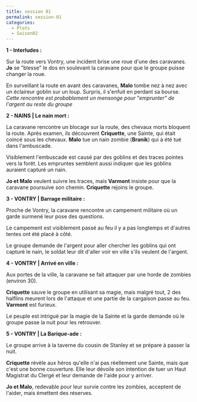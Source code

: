 ```yaml
---
title: session 01
permalink: session-01
categories:
  - Plots
  - Saison02
---
```

**1 - Interludes :** 

Sur la route vers Vontry, une incident brise une roue d'une des caravanes. **Jo** se "blesse" le dos en soulevant la caravane pour que le groupe puisse changer la roue.

En surveillant la route en avant des caravanes, **Malo** tombe nez à nez avec un éclaireur goblin sur un loup. Surpris, il s'enfuit en perdant sa bourse. *Cette rencontre est probablement un mensonge pour "emprunter" de l'argent au reste du groupe*

**2 - NAINS | Le nain mort :**

La caravane rencontre un blocage sur la route, des chevaux morts bloquent la route. Après examen, ils découvrent **Criquette**, une Sainte, qui était coincé sous les chevaux. **Malo** tue un nain zombie (**Branik**) qui à été tué dans l'ambuscade.

Visiblement l'embuscade est causé par des goblins et des traces pointes vers la forêt. Les empruntes semblent aussi indiquer que les goblins auraient capturé un nain.

**Jo et Malo** veulent suivre les traces, mais **Varmont** insiste pour que la caravane poursuive son chemin. **Criquette** rejoins le groupe.

**3 - VONTRY | Barrage militaire :**

Proche de Vontry, la caravane rencontre un campement militaire où un garde surmené leur pose des questions.

Le campement est visiblement passé au feu il y a pas longtemps et d'autres tentes ont été placé à côté.

Le groupe demande de l'argent pour aller chercher les goblins qui ont capturé le nain, le soldat leur dit d'aller voir en ville s'ils veulent de l'argent.

**4 - VONTRY | Arrivé en ville :**

Aux portes de la ville, la caravane se fait attaquer par une horde de zombies (environ 30).

**Criquette** sauve le groupe en utilisant sa magie, mais malgré tout, 2 des halflins meurent lors de l'attaque et une partie de la cargaison passe au feu. **Varmont** est furieux.

Le peuple est intrigué par la magie de la Sainte et la garde demande où le groupe passe la nuit pour les retrouver.

**5 - VONTRY | La Barique-ade :**

Le groupe arrive à la taverne du cousin de Stanley et se prépare à passer la nuit.

**Criquette** révèle aux héros qu'elle n'ai pas réellement une Sainte, mais que c'est une bonne couverture. Elle leur dévoile son intention de tuer un Haut Magistrat du Clergé et leur demande de l'aide pour y arriver.

**Jo et Malo**, redevable pour leur survie contre les zombies, acceptent de l'aider, mais émettent des réserves.







